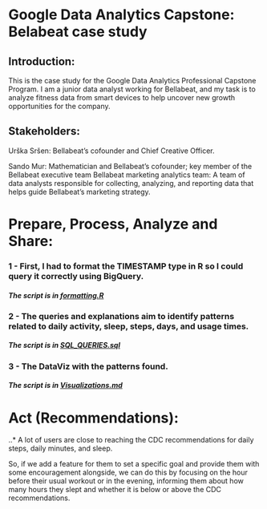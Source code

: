 # Google Data Analytics Capstone: Belabeat case study

## Introduction:
This is the case study for the Google Data Analytics Professional Capstone Program. I am a junior data analyst working for Bellabeat, and my task is to analyze fitness data from smart devices to help uncover new growth opportunities for the company.

## Stakeholders:
Urška Sršen: Bellabeat’s cofounder and Chief Creative Officer.

Sando Mur: Mathematician and Bellabeat’s cofounder; key member of the Bellabeat executive team
Bellabeat marketing analytics team: A team of data analysts responsible for collecting, analyzing, and
reporting data that helps guide Bellabeat’s marketing strategy.



# Prepare, Process, Analyze and Share:
### 1 - First, I had to format the TIMESTAMP type in R so I could query it correctly using BigQuery.
##### The script is in [formatting.R](https://github.com/thaciopimenta/GoogleDA/blob/main/formatting.R)

### 2 - The queries and explanations aim to identify patterns related to daily activity, sleep, steps, days, and usage times.
##### The script is in [SQL_QUERIES.sql](https://github.com/thaciopimenta/GoogleDA/edit/main/SQL_QUERIES.sql)

### 3 - The DataViz with the patterns found.
##### The script is in [Visualizations.md](https://github.com/thaciopimenta/GoogleDA/blob/main/Visualizations.md)


# Act (Recommendations):
..* A lot of users are close to reaching the CDC recommendations for daily steps, daily minutes, and sleep.

So, if we add a feature for them to set a specific goal and provide them with some encouragement alongside, we can do this by focusing on the hour before their usual workout or in the evening, informing them about how many hours they slept and whether it is below or above the CDC recommendations.
